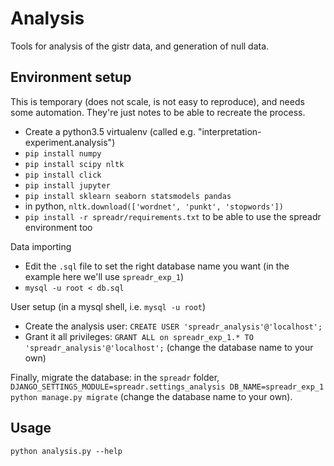 Analysis
========

Tools for analysis of the gistr data, and generation of null data.

Environment setup
-----------------

This is temporary (does not scale, is not easy to reproduce), and needs some automation. They're just notes to be able to recreate the process.

* Create a python3.5 virtualenv (called e.g. "interpretation-experiment.analysis")
* `pip install numpy`
* `pip install scipy nltk`
* `pip install click`
* `pip install jupyter`
* `pip install sklearn seaborn statsmodels pandas`
* in python, `nltk.download(['wordnet', 'punkt', 'stopwords'])`
* `pip install -r spreadr/requirements.txt` to be able to use the spreadr environment too

Data importing

* Edit the `.sql` file to set the right database name you want (in the example here we'll use `spreadr_exp_1`)
* `mysql -u root < db.sql`

User setup (in a mysql shell, i.e. `mysql -u root`)

* Create the analysis user: `CREATE USER 'spreadr_analysis'@'localhost';`
* Grant it all privileges: `GRANT ALL on spreadr_exp_1.* TO 'spreadr_analysis'@'localhost';` (change the database name to your own)

Finally, migrate the database: in the `spreadr` folder, `DJANGO_SETTINGS_MODULE=spreadr.settings_analysis DB_NAME=spreadr_exp_1 python manage.py migrate` (change the database name to your own).

Usage
-----

`python analysis.py --help`
